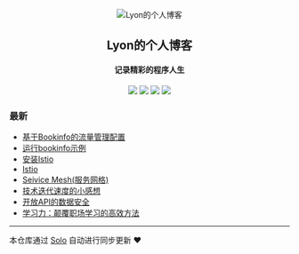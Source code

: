 <p align="center"><img alt="Lyon的个人博客" src="https://static.b3log.org/images/brand/solo-32.png"></p><h2 align="center">
Lyon的个人博客
</h2>

<h4 align="center">记录精彩的程序人生</h4>
<p align="center"><a title="Lyon的个人博客" target="_blank" href="https://github.com/kailyang/solo-blog"><img src="https://img.shields.io/github/last-commit/kailyang/solo-blog.svg?style=flat-square&color=FF9900"></a>
<a title="GitHub repo size in bytes" target="_blank" href="https://github.com/kailyang/solo-blog"><img src="https://img.shields.io/github/repo-size/kailyang/solo-blog.svg?style=flat-square"></a>
<a title="Solo Version" target="_blank" href="https://github.com/b3log/solo/releases"><img src="https://img.shields.io/badge/solo-3.6.5-f1e05a.svg?style=flat-square&color=blueviolet"></a>
<a title="Hits" target="_blank" href="https://github.com/b3log/hits"><img src="https://hits.b3log.org/kailyang/solo-blog.svg"></a></p>

### 最新

* [基于Bookinfo的流量管理配置](http://www.lyonsblog.com/articles/2019/11/20/1574265287435.html)
* [ 运行bookinfo示例](http://www.lyonsblog.com/articles/2019/11/20/1574265076957.html)
* [ 安装Istio](http://www.lyonsblog.com/articles/2019/11/20/1574265018078.html)
* [Istio](http://www.lyonsblog.com/articles/2019/11/20/1574264905908.html)
* [Seivice Mesh(服务网格)](http://www.lyonsblog.com/articles/2019/11/08/1573143345350.html)
* [ 技术迭代速度的小感想](http://www.lyonsblog.com/articles/2019/11/07/1573057307070.html)
* [开放API的数据安全](http://www.lyonsblog.com/articles/2019/10/31/1572505635487.html)
* [学习力：颠覆职场学习的高效方法](http://www.lyonsblog.com/articles/2019/10/14/1571062557412.html)



---

本仓库通过 [Solo](https://github.com/b3log/solo) 自动进行同步更新 ❤️ 